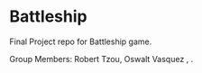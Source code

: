 # Battleship
Final Project repo for Battleship game.

Group Members: Robert Tzou, Oswalt Vasquez , .
